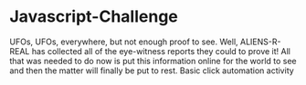 # Javascript-Challenge
UFOs, UFOs, everywhere, but not enough proof to see.
Well, ALIENS-R-REAL has collected all of the eye-witness reports they could to prove it! All that was needed to do now is put this information online for the world to see and then the matter will finally be put to rest.
Basic click automation activity

